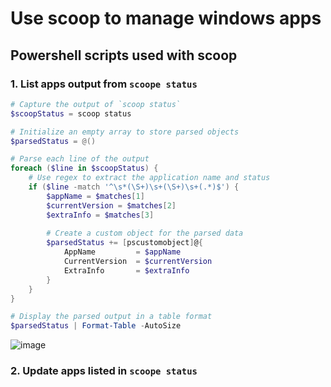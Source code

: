 # Use scoop to manage windows apps

## Powershell scripts used with scoop

### 1. List apps output from `scoope status`
```powershell
# Capture the output of `scoop status`
$scoopStatus = scoop status

# Initialize an empty array to store parsed objects
$parsedStatus = @()

# Parse each line of the output
foreach ($line in $scoopStatus) {
    # Use regex to extract the application name and status
    if ($line -match '^\s*(\S+)\s+(\S+)\s+(.*)$') {
        $appName = $matches[1]
        $currentVersion = $matches[2]
        $extraInfo = $matches[3]
        
        # Create a custom object for the parsed data
        $parsedStatus += [pscustomobject]@{
            AppName         = $appName
            CurrentVersion  = $currentVersion
            ExtraInfo       = $extraInfo
        }
    }
}

# Display the parsed output in a table format
$parsedStatus | Format-Table -AutoSize
```

![image](https://github.com/user-attachments/assets/272d50f9-29e3-4b98-b7d9-f99501468b8d)


### 2. Update apps listed in `scoope status`
```powershell
```
